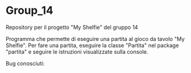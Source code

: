 # Group_14
Repository per il progetto "My Shelfie" del gruppo 14

Programma che permette di eseguire una partita al gioco da tavolo "My Shelfie". Per fare una partita, eseguire la classe "Partita" nel package "partita" e seguire le istruzioni visualizzate sulla console.

Bug conosciuti: